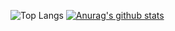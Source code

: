 ![Top Langs](https://github-readme-stats.vercel.app/api/top-langs/?username=gmu1026&layout=compact)
[![Anurag's github stats](https://github-readme-stats.vercel.app/api?username=gmu1026&show_icons=true&theme=radical)](https://github.com/anuraghazra/github-readme-stats)

<!--
**gmu1026/gmu1026** is a ✨ _special_ ✨ repository because its `README.md` (this file) appears on your GitHub profile.

Here are some ideas to get you started:

- 🔭 I’m currently working on ...
- 🌱 I’m currently learning ...
- 👯 I’m looking to collaborate on ...
- 🤔 I’m looking for help with ...
- 💬 Ask me about ...
- 📫 How to reach me: ...
- 😄 Pronouns: ...
- ⚡ Fun fact: ...
-->
